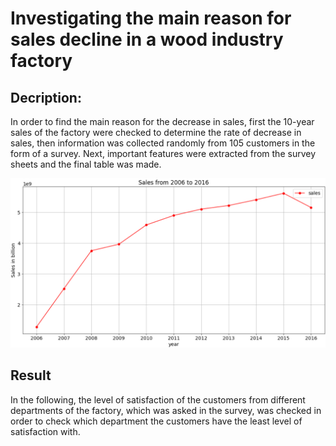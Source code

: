 # Investigating the main reason for sales decline in a wood industry factory

## Decription:
In order to find the main reason for the decrease in sales, first the 10-year sales of the factory were checked to determine the rate of decrease in sales, then information was collected randomly from 105 customers in the form of a survey. Next, important features were extracted from the survey sheets and the final table was made.

![Sales from 2006 to 2016](10_years_sales.PNG "output of network ")
## Result
In the following, the level of satisfaction of the customers from different departments of the factory, which was asked in the survey, was checked in order to check which department the customers have the least level of satisfaction with.
